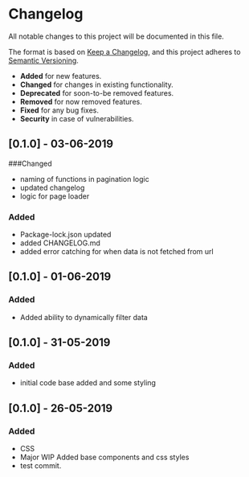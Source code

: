 # Changelog
All notable changes to this project will be documented in this file.

The format is based on [Keep a Changelog](https://keepachangelog.com/en/1.0.0/),
and this project adheres to [Semantic Versioning](https://semver.org/spec/v2.0.0.html).

- __Added__ for new features.
- __Changed__ for changes in existing functionality.
- __Deprecated__ for soon-to-be removed features.
- __Removed__ for now removed features.
- __Fixed__ for any bug fixes.
- __Security__ in case of vulnerabilities.

## [0.1.0] - 03-06-2019
###Changed
- naming of functions in pagination logic
- updated changelog
- logic for page loader

### Added
- Package-lock.json updated
- added CHANGELOG.md
- added error catching for when data is not fetched from url

## [0.1.0] - 01-06-2019

### Added
- Added ability to dynamically filter data

## [0.1.0] - 31-05-2019

### Added
- initial code base added and some styling


## [0.1.0] - 26-05-2019

### Added
- CSS
- Major WIP Added base components and css styles
- test commit.

